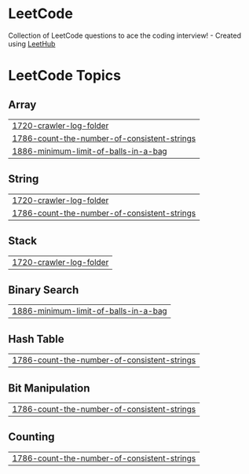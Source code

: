 # LeetCode
Collection of LeetCode questions to ace the coding interview! - Created using [LeetHub](https://github.com/QasimWani/LeetHub)

<!---LeetCode Topics Start-->
# LeetCode Topics
## Array
|  |
| ------- |
| [1720-crawler-log-folder](https://github.com/airaider/LeetCode/tree/master/1720-crawler-log-folder) |
| [1786-count-the-number-of-consistent-strings](https://github.com/airaider/LeetCode/tree/master/1786-count-the-number-of-consistent-strings) |
| [1886-minimum-limit-of-balls-in-a-bag](https://github.com/airaider/LeetCode/tree/master/1886-minimum-limit-of-balls-in-a-bag) |
## String
|  |
| ------- |
| [1720-crawler-log-folder](https://github.com/airaider/LeetCode/tree/master/1720-crawler-log-folder) |
| [1786-count-the-number-of-consistent-strings](https://github.com/airaider/LeetCode/tree/master/1786-count-the-number-of-consistent-strings) |
## Stack
|  |
| ------- |
| [1720-crawler-log-folder](https://github.com/airaider/LeetCode/tree/master/1720-crawler-log-folder) |
## Binary Search
|  |
| ------- |
| [1886-minimum-limit-of-balls-in-a-bag](https://github.com/airaider/LeetCode/tree/master/1886-minimum-limit-of-balls-in-a-bag) |
## Hash Table
|  |
| ------- |
| [1786-count-the-number-of-consistent-strings](https://github.com/airaider/LeetCode/tree/master/1786-count-the-number-of-consistent-strings) |
## Bit Manipulation
|  |
| ------- |
| [1786-count-the-number-of-consistent-strings](https://github.com/airaider/LeetCode/tree/master/1786-count-the-number-of-consistent-strings) |
## Counting
|  |
| ------- |
| [1786-count-the-number-of-consistent-strings](https://github.com/airaider/LeetCode/tree/master/1786-count-the-number-of-consistent-strings) |
<!---LeetCode Topics End-->